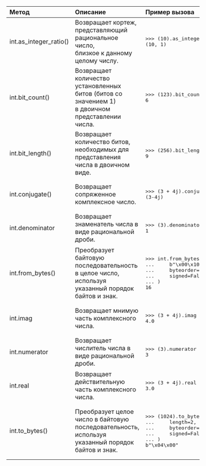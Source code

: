 <table>
<thead>
<tr>
<th style="text-align: left;">Метод</th>
<th style="text-align: left;">Описание</th>
<th style="text-align: left;">Пример вызова</th>
</tr>
</thead>
<tbody>
<tr>
<td style="text-align: left;">int.as_integer_ratio()</td>
<td style="text-align: left;">Возвращает кортеж, представляющий рациональное число,<br>близкое к данному целому числу.</td>
<td style="text-align: left;"><div class="code" style="border-radius:.375rem .375rem;"><div class="highlight"><pre><div class="highlight"><pre><span></span><span class="unselectable"><span class="o">&gt;&gt;&gt;</span> </span><span class="p">(</span><span class="mi">10</span><span class="p">)</span><span class="o">.</span><span class="n">as_integer_ratio</span><span class="p">()</span><br><span class="unselectable"><span class="p">(</span><span class="mi">10</span><span class="p">,</span> <span class="mi">1</span><span class="p">)</span></span><br></pre></div></pre></div></div></td>
</tr>
<tr>
<td style="text-align: left;">int.bit_count()</td>
<td style="text-align: left;">Возвращает количество установленных битов (битов со значением 1)<br>в двоичном представлении числа.</td>
<td style="text-align: left;"><div class="code" style="border-radius:.375rem .375rem;"><div class="highlight"><pre><div class="highlight"><pre><span></span><span class="unselectable"><span class="o">&gt;&gt;&gt;</span> </span><span class="p">(</span><span class="mi">123</span><span class="p">)</span><span class="o">.</span><span class="n">bit_count</span><span class="p">()</span><br><span class="unselectable"><span class="mi">6</span></span><br></pre></div></pre></div></div></td>
</tr>
<tr>
<td style="text-align: left;">int.bit_length()</td>
<td style="text-align: left;">Возвращает количество битов, необходимых для представления числа в двоичном виде.</td>
<td style="text-align: left;"><div class="code" style="border-radius:.375rem .375rem;"><div class="highlight"><pre><div class="highlight"><pre><span></span><span class="unselectable"><span class="o">&gt;&gt;&gt;</span> </span><span class="p">(</span><span class="mi">256</span><span class="p">)</span><span class="o">.</span><span class="n">bit_length</span><span class="p">()</span><br><span class="unselectable"><span class="mi">9</span></span><br></pre></div></pre></div></div></td>
</tr>
<tr>
<td style="text-align: left;">int.conjugate()</td>
<td style="text-align: left;">Возвращает сопряженное комплексное число.</td>
<td style="text-align: left;"><div class="code" style="border-radius:.375rem .375rem;"><div class="highlight"><pre><div class="highlight"><pre><span></span><span class="unselectable"><span class="o">&gt;&gt;&gt;</span> </span><span class="p">(</span><span class="mi">3</span> <span class="o">+</span> <span class="mi">4</span><span class="n">j</span><span class="p">)</span><span class="o">.</span><span class="n">conjugate</span><span class="p">()</span><br><span class="unselectable"><span class="p">(</span><span class="mi">3</span><span class="o">-</span><span class="mi">4</span><span class="n">j</span><span class="p">)</span></span><br></pre></div></pre></div></div></td>
</tr>
<tr>
<td style="text-align: left;">int.denominator</td>
<td style="text-align: left;">Возвращает знаменатель числа в виде рациональной дроби.</td>
<td style="text-align: left;"><div class="code" style="border-radius:.375rem .375rem;"><div class="highlight"><pre><div class="highlight"><pre><span></span><span class="unselectable"><span class="o">&gt;&gt;&gt;</span> </span><span class="p">(</span><span class="mi">3</span><span class="p">)</span><span class="o">.</span><span class="n">denominator</span><br><span class="unselectable"><span class="mi">1</span></span><br></pre></div></pre></div></div></td>
</tr>
<tr>
<td style="text-align: left;">int.from_bytes()</td>
<td style="text-align: left;">Преобразует байтовую последовательность в целое число,<br>используя указанный порядок байтов и знак.</td>
<td style="text-align: left;"><div class="code" style="border-radius:.375rem .375rem;"><div class="highlight"><pre><div class="highlight"><pre><span></span><span class="unselectable"><span class="o">&gt;&gt;&gt;</span> </span><span class="nb">int</span><span class="o">.</span><span class="n">from_bytes</span><span class="p">(</span><br><span class="unselectable"><span class="o">...</span> </span>    <span class="sa">b</span><span class="s2">&quot;</span><span class="se">\x00\x10</span><span class="s2">&quot;</span><span class="p">,</span><br><span class="unselectable"><span class="o">...</span> </span>    <span class="n">byteorder</span><span class="o">=</span><span class="s2">&quot;big&quot;</span><span class="p">,</span><br><span class="unselectable"><span class="o">...</span> </span>    <span class="n">signed</span><span class="o">=</span><span class="kc">False</span><br><span class="unselectable"><span class="o">...</span> </span><span class="p">)</span><br><span class="unselectable"><span class="mi">16</span></span><br></pre></div></pre></div></div></td>
</tr>
<tr>
<td style="text-align: left;">int.imag</td>
<td style="text-align: left;">Возвращает мнимую часть комплексного числа.</td>
<td style="text-align: left;"><div class="code" style="border-radius:.375rem .375rem;"><div class="highlight"><pre><div class="highlight"><pre><span></span><span class="unselectable"><span class="o">&gt;&gt;&gt;</span> </span><span class="p">(</span><span class="mi">3</span> <span class="o">+</span> <span class="mi">4</span><span class="n">j</span><span class="p">)</span><span class="o">.</span><span class="n">imag</span><br><span class="unselectable"><span class="mf">4.0</span></span><br></pre></div></pre></div></div></td>
</tr>
<tr>
<td style="text-align: left;">int.numerator</td>
<td style="text-align: left;">Возвращает числитель числа в виде рациональной дроби.</td>
<td style="text-align: left;"><div class="code" style="border-radius:.375rem .375rem;"><div class="highlight"><pre><div class="highlight"><pre><span></span><span class="unselectable"><span class="o">&gt;&gt;&gt;</span> </span><span class="p">(</span><span class="mi">3</span><span class="p">)</span><span class="o">.</span><span class="n">numerator</span><br><span class="unselectable"><span class="mi">3</span></span><br></pre></div></pre></div></div></td>
</tr>
<tr>
<td style="text-align: left;">int.real</td>
<td style="text-align: left;">Возвращает действительную часть комплексного числа.</td>
<td style="text-align: left;"><div class="code" style="border-radius:.375rem .375rem;"><div class="highlight"><pre><div class="highlight"><pre><span></span><span class="unselectable"><span class="o">&gt;&gt;&gt;</span> </span><span class="p">(</span><span class="mi">3</span> <span class="o">+</span> <span class="mi">4</span><span class="n">j</span><span class="p">)</span><span class="o">.</span><span class="n">real</span><br><span class="unselectable"><span class="mf">3.0</span></span><br></pre></div></pre></div></div></td>
</tr>
<tr>
<td style="text-align: left;">int.to_bytes()</td>
<td style="text-align: left;">Преобразует целое число в байтовую последовательность,<br>используя указанный порядок байтов и знак.</td>
<td style="text-align: left;"><div class="code" style="border-radius:.375rem .375rem;"><div class="highlight"><pre><div class="highlight"><pre><span></span><span class="unselectable"><span class="o">&gt;&gt;&gt;</span> </span><span class="p">(</span><span class="mi">1024</span><span class="p">)</span><span class="o">.</span><span class="n">to_bytes</span><span class="p">(</span><br><span class="unselectable"><span class="o">...</span> </span>    <span class="n">length</span><span class="o">=</span><span class="mi">2</span><span class="p">,</span><br><span class="unselectable"><span class="o">...</span> </span>    <span class="n">byteorder</span><span class="o">=</span><span class="s2">&quot;big&quot;</span><span class="p">,</span><br><span class="unselectable"><span class="o">...</span> </span>    <span class="n">signed</span><span class="o">=</span><span class="kc">False</span><br><span class="unselectable"><span class="o">...</span> </span><span class="p">)</span><br><span class="unselectable"><span class="sa">b</span><span class="s2">&quot;</span><span class="se">\x04\x00</span><span class="s2">&quot;</span></span><br></pre></div></pre></div></div></td>
</tr>
</tbody>
</table>